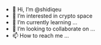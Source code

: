 - 👋 Hi, I’m @shidiqeu   
- 👀 I’m interested in crypto space
- 🌱 I’m currently learning ...  
- 💞️ I’m looking to collaborate on ...  
- 📫 How to reach me ... 

<!---
shidiqeu/shidiqeu is a ✨ special ✨ repository because its `README.md` (this file) appears on your GitHub profile.
You can click the Preview link to take a look at your changes.
--->
 
